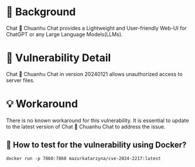 # :mag_right: Background
Chat 🐯 Chuanhu Chat provides a Lightweight and User-friendly Web-UI for ChatGPT or any Large Language Models(LLMs).

# :bug: Vulnerability Detail
Chat 🐯 Chuanhu Chat in version 20240121 allows unauthorized access to server files. 

# :bulb: Workaround
There is no known workaround for this vulnerability. It is essential to update to the latest version of Chat 🐯 Chuanhu Chat to address the issue.


## :whale: How to test for the vulnerability using Docker?
```
docker run -p 7860:7860 mazurkatarzyna/cve-2024-2217:latest
```

